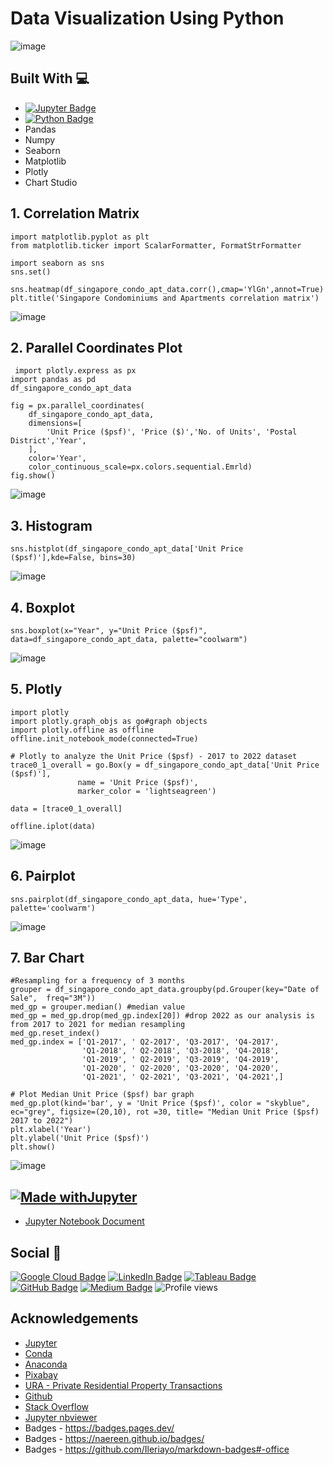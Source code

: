 # Data Visualization Using Python

![image](https://user-images.githubusercontent.com/96287600/178280201-c66eaf20-b2dc-4088-a59a-8e7958f197c6.png)


## Built With 💻

- [![Jupyter Badge](https://img.shields.io/badge/Jupyter-F37626?logo=jupyter&logoColor=fff&style=flat)](https://jupyter.org/try)
- [![Python Badge](https://img.shields.io/badge/Python-3776AB?logo=python&logoColor=fff&style=flat)](https://www.python.org/)
- Pandas
- Numpy
- Seaborn
- Matplotlib
- Plotly
- Chart Studio

## 1. Correlation Matrix 
```
import matplotlib.pyplot as plt
from matplotlib.ticker import ScalarFormatter, FormatStrFormatter

import seaborn as sns
sns.set()

sns.heatmap(df_singapore_condo_apt_data.corr(),cmap='YlGn',annot=True)
plt.title('Singapore Condominiums and Apartments correlation matrix')
```

![image](https://user-images.githubusercontent.com/96287600/178271201-cff3f6e9-3ec8-4918-b215-2dd8c66244c0.png)

## 2. Parallel Coordinates Plot
```
 import plotly.express as px
import pandas as pd
df_singapore_condo_apt_data

fig = px.parallel_coordinates(
    df_singapore_condo_apt_data,
    dimensions=[
        'Unit Price ($psf)', 'Price ($)','No. of Units', 'Postal District','Year', 
    ],
    color='Year',
    color_continuous_scale=px.colors.sequential.Emrld)
fig.show()
```
![image](https://user-images.githubusercontent.com/96287600/178274149-639bea3a-f233-48d3-9f59-d92dd7171963.png)

## 3. Histogram
```
sns.histplot(df_singapore_condo_apt_data['Unit Price ($psf)'],kde=False, bins=30)

```
![image](https://user-images.githubusercontent.com/96287600/178274455-0ddbc861-3585-4c38-8170-4d828e51f991.png)

## 4. Boxplot
```
sns.boxplot(x="Year", y="Unit Price ($psf)", data=df_singapore_condo_apt_data, palette="coolwarm")
```
![image](https://user-images.githubusercontent.com/96287600/178274672-96bd7bab-2b10-4e77-9d5e-0cb6705a3ef3.png)

## 5. Plotly

```
import plotly
import plotly.graph_objs as go#graph objects
import plotly.offline as offline
offline.init_notebook_mode(connected=True)

# Plotly to analyze the Unit Price ($psf) - 2017 to 2022 dataset
trace0_1_overall = go.Box(y = df_singapore_condo_apt_data['Unit Price ($psf)'], 
               name = 'Unit Price ($psf)',
               marker_color = 'lightseagreen')

data = [trace0_1_overall]

offline.iplot(data)

```
![image](https://user-images.githubusercontent.com/96287600/178274953-44e65e8f-a371-40de-9b02-4787ad005a79.png)

## 6. Pairplot

```
sns.pairplot(df_singapore_condo_apt_data, hue='Type', palette='coolwarm')
```
![image](https://user-images.githubusercontent.com/96287600/178275094-bdb44941-80f9-4718-9be2-fa775ff7fee3.png)


## 7. Bar Chart

```
#Resampling for a frequency of 3 months
grouper = df_singapore_condo_apt_data.groupby(pd.Grouper(key="Date of Sale",  freq="3M"))
med_gp = grouper.median() #median value
med_gp = med_gp.drop(med_gp.index[20]) #drop 2022 as our analysis is from 2017 to 2021 for median resampling
med_gp.reset_index()
med_gp.index = ['Q1-2017', ' Q2-2017', 'Q3-2017', 'Q4-2017',
                'Q1-2018', ' Q2-2018', 'Q3-2018', 'Q4-2018', 
                'Q1-2019', ' Q2-2019', 'Q3-2019', 'Q4-2019',
                'Q1-2020', ' Q2-2020', 'Q3-2020', 'Q4-2020',
                'Q1-2021', ' Q2-2021', 'Q3-2021', 'Q4-2021',]

# Plot Median Unit Price ($psf) bar graph
med_gp.plot(kind='bar', y = 'Unit Price ($psf)', color = "skyblue", ec="grey", figsize=(20,10), rot =30, title= "Median Unit Price ($psf) 2017 to 2022")
plt.xlabel('Year')
plt.ylabel('Unit Price ($psf)')
plt.show()
```
![image](https://user-images.githubusercontent.com/96287600/178277516-7a9bc037-f16b-40de-b8a3-c945fd9c8966.png)

## [![Made withJupyter](https://img.shields.io/badge/Made%20with-Jupyter-orange?style=for-the-badge&logo=Jupyter)](https://jupyter.org/try)
- [Jupyter Notebook Document](https://nbviewer.org/github/abdrauf26/data_visualization/blob/main/Data%20Visualization%20Using%20Python.ipynb)

## Social 📧 

[![Google Cloud Badge](https://img.shields.io/badge/Google%20Cloud-4285F4?logo=googlecloud&logoColor=fff&style=flat)](https://www.cloudskillsboost.google/public_profiles/c2ff4f8e-4f42-4380-b038-73104c7d98fc) [![LinkedIn Badge](https://img.shields.io/badge/LinkedIn-0A66C2?logo=linkedin&logoColor=fff&style=flat)](https://www.linkedin.com/in/abdrauf26/) [![Tableau Badge](https://img.shields.io/badge/Tableau-E97627?logo=tableau&logoColor=fff&style=flat)](https://public.tableau.com/app/profile/mohamed.abdul.rauf) [![GitHub Badge](https://img.shields.io/badge/GitHub-181717?logo=github&logoColor=fff&style=flat)](https://github.com/abdrauf26) [![Medium Badge](https://img.shields.io/badge/Medium-000?logo=medium&logoColor=fff&style=flat)](https://medium.com/@rauf.yusope) ![Profile views](https://gpvc.arturio.dev/abdrauf26) 

## Acknowledgements

- [Jupyter](https://jupyter.org/)
- [Conda](https://docs.conda.io/en/latest/)
- [Anaconda](https://anaconda.org/)
- [Pixabay](https://pixabay.com/)
- [URA - Private Residential Property Transactions](https://www.ura.gov.sg/realEstateIIWeb/transaction/search.action)
- [Github](https://github.com/)
- [Stack Overflow](https://stackoverflow.com/)
- [Jupyter nbviewer](https://nbviewer.org/)
- Badges - https://badges.pages.dev/
- Badges - https://naereen.github.io/badges/
- Badges - https://github.com/Ileriayo/markdown-badges#-office

